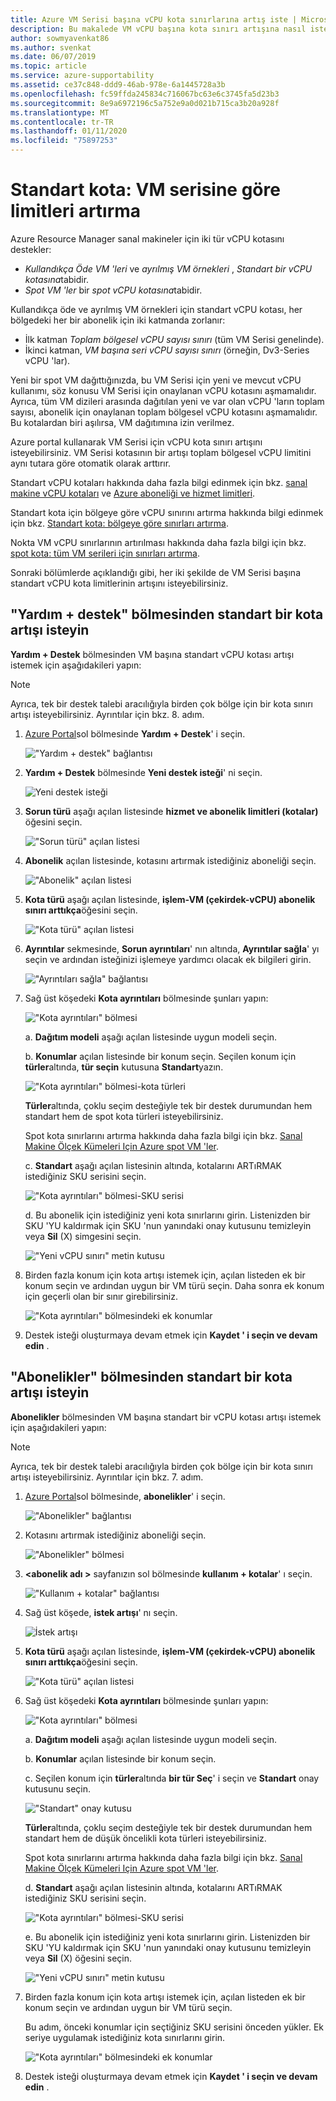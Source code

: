 ```yaml
---
title: Azure VM Serisi başına vCPU kota sınırlarına artış iste | Microsoft Docs
description: Bu makalede VM vCPU başına kota sınırı artışına nasıl istek yapılacağı açıklanır.
author: sowmyavenkat86
ms.author: svenkat
ms.date: 06/07/2019
ms.topic: article
ms.service: azure-supportability
ms.assetid: ce37c848-ddd9-46ab-978e-6a1445728a3b
ms.openlocfilehash: fc59ffda245834c716067bc63e6c3745fa5d23b3
ms.sourcegitcommit: 8e9a6972196c5a752e9a0d021b715ca3b20a928f
ms.translationtype: MT
ms.contentlocale: tr-TR
ms.lasthandoff: 01/11/2020
ms.locfileid: "75897253"
---
```

# <a name="standard-quota-increase-limits-by-vm-series"></a>Standart kota: VM serisine göre limitleri artırma

Azure Resource Manager sanal makineler için iki tür vCPU kotasını destekler:
* *Kullandıkça Öde VM 'leri* ve *ayrılmış VM örnekleri* , *Standart bir vCPU kotasına*tabidir.
* *Spot VM 'ler* bir *spot vCPU kotasına*tabidir. 

Kullandıkça öde ve ayrılmış VM örnekleri için standart vCPU kotası, her bölgedeki her bir abonelik için iki katmanda zorlanır:
* İlk katman *Toplam bölgesel vCPU sayısı sınırı* (tüm VM Serisi genelinde).
* İkinci katman, *VM başına seri vCPU sayısı sınırı* (örneğin, Dv3-Series vCPU 'lar). 

Yeni bir spot VM dağıttığınızda, bu VM Serisi için yeni ve mevcut vCPU kullanımı, söz konusu VM Serisi için onaylanan vCPU kotasını aşmamalıdır. Ayrıca, tüm VM dizileri arasında dağıtılan yeni ve var olan vCPU 'ların toplam sayısı, abonelik için onaylanan toplam bölgesel vCPU kotasını aşmamalıdır. Bu kotalardan biri aşılırsa, VM dağıtımına izin verilmez.

Azure portal kullanarak VM Serisi için vCPU kota sınırı artışını isteyebilirsiniz. VM Serisi kotasının bir artışı toplam bölgesel vCPU limitini aynı tutara göre otomatik olarak arttırır. 

Standart vCPU kotaları hakkında daha fazla bilgi edinmek için bkz. [sanal makine vCPU kotaları](https://docs.microsoft.com/azure/virtual-machines/windows/quotas) ve [Azure aboneliği ve hizmet limitleri](https://docs.microsoft.com/azure/azure-supportability/classic-deployment-model-quota-increase-requests). 

Standart kota için bölgeye göre vCPU sınırını artırma hakkında bilgi edinmek için bkz. [Standart kota: bölgeye göre sınırları artırma](https://docs.microsoft.com/azure/azure-supportability/regional-quota-requests). 

Nokta VM vCPU sınırlarının artırılması hakkında daha fazla bilgi için bkz. [spot kota: tüm VM serileri için sınırları artırma](https://docs.microsoft.com/azure/azure-supportability/low-priority-quota).

Sonraki bölümlerde açıklandığı gibi, her iki şekilde de VM Serisi başına standart vCPU kota limitlerinin artışını isteyebilirsiniz.

## <a name="request-a-standard-quota-increase-from-the-help--support-pane"></a>"Yardım + destek" bölmesinden standart bir kota artışı isteyin

**Yardım + Destek** bölmesinden VM başına standart vCPU kotası artışı istemek için aşağıdakileri yapın: 

> [!NOTE]
> Ayrıca, tek bir destek talebi aracılığıyla birden çok bölge için bir kota sınırı artışı isteyebilirsiniz. Ayrıntılar için bkz. 8. adım.

1. [Azure Portal](https://portal.azure.com)sol bölmesinde **Yardım + Destek**' i seçin.

   !["Yardım + destek" bağlantısı](./media/resource-manager-core-quotas-request/helpsupport.png)
 
1. **Yardım + Destek** bölmesinde **Yeni destek isteği**' ni seçin. 

    ![Yeni destek isteği](./media/resource-manager-core-quotas-request/newsupportrequest.png)

1. **Sorun türü** aşağı açılan listesinde **hizmet ve abonelik limitleri (kotalar)** öğesini seçin.

   !["Sorun türü" açılan listesi](./media/resource-manager-core-quotas-request/issuetypedropdown.png)

1. **Abonelik** açılan listesinde, kotasını artırmak istediğiniz aboneliği seçin.

   !["Abonelik" açılan listesi](./media/resource-manager-core-quotas-request/select-subscription-sr.png)
   
1. **Kota türü** aşağı açılan listesinde, **işlem-VM (çekirdek-vCPU) abonelik sınırı arttıkça**öğesini seçin. 

   !["Kota türü" açılan listesi](./media/resource-manager-core-quotas-request/select-quota-type.png)

1. **Ayrıntılar** sekmesinde, **Sorun ayrıntıları**' nın altında, **Ayrıntılar sağla**' yı seçin ve ardından isteğinizi işlemeye yardımcı olacak ek bilgileri girin.

   !["Ayrıntıları sağla" bağlantısı](./media/resource-manager-core-quotas-request/provide-details.png)

1. Sağ üst köşedeki **Kota ayrıntıları** bölmesinde şunları yapın:

   !["Kota ayrıntıları" bölmesi](./media/resource-manager-core-quotas-request/1-7.png)

   a. **Dağıtım modeli** aşağı açılan listesinde uygun modeli seçin.

   b. **Konumlar** açılan listesinde bir konum seçin. Seçilen konum için **türler**altında, **tür seçin** kutusuna **Standart**yazın.

   !["Kota ayrıntıları" bölmesi-kota türleri](./media/resource-manager-core-quotas-request/1-8.png)

   **Türler**altında, çoklu seçim desteğiyle tek bir destek durumundan hem standart hem de spot kota türleri isteyebilirsiniz.
   
   Spot kota sınırlarını artırma hakkında daha fazla bilgi için bkz. [Sanal Makine Ölçek Kümeleri Için Azure spot VM 'ler](https://docs.microsoft.com/azure/virtual-machine-scale-sets/use-spot).

   c. **Standart** aşağı açılan listesinin altında, kotalarını ARTıRMAK istediğiniz SKU serisini seçin.

   !["Kota ayrıntıları" bölmesi-SKU serisi](./media/resource-manager-core-quotas-request/1-9.png)

   d. Bu abonelik için istediğiniz yeni kota sınırlarını girin. Listenizden bir SKU 'YU kaldırmak için SKU 'nun yanındaki onay kutusunu temizleyin veya **Sil** (X) simgesini seçin. 

   !["Yeni vCPU sınırı" metin kutusu](./media/resource-manager-core-quotas-request/1-10.png)

1. Birden fazla konum için kota artışı istemek için, açılan listeden ek bir konum seçin ve ardından uygun bir VM türü seçin. Daha sonra ek konum için geçerli olan bir sınır girebilirsiniz.

   !["Kota ayrıntıları" bölmesindeki ek konumlar](./media/resource-manager-core-quotas-request/1-11.png)
   
1. Destek isteği oluşturmaya devam etmek için **Kaydet ' i seçin ve devam edin** .

## <a name="request-a-standard-quota-increase-from-the-subscriptions-pane"></a>"Abonelikler" bölmesinden standart bir kota artışı isteyin

**Abonelikler** bölmesinden VM başına standart bir vCPU kotası artışı istemek için aşağıdakileri yapın:

> [!NOTE]
> Ayrıca, tek bir destek talebi aracılığıyla birden çok bölge için bir kota sınırı artışı isteyebilirsiniz. Ayrıntılar için bkz. 7. adım.

1. [Azure Portal](https://portal.azure.com)sol bölmesinde, **abonelikler**' i seçin.

   !["Abonelikler" bağlantısı](./media/resource-manager-core-quotas-request/subscriptions.png)

1. Kotasını artırmak istediğiniz aboneliği seçin.

   !["Abonelikler" bölmesi](./media/resource-manager-core-quotas-request/select-subscription.png)

1. **\<abonelik adı >** sayfanızın sol bölmesinde **kullanım + kotalar**' ı seçin.

   !["Kullanım + kotalar" bağlantısı](./media/resource-manager-core-quotas-request/select-usage-quotas.png)

1. Sağ üst köşede, **istek artışı**' nı seçin.

   ![İstek artışı](./media/resource-manager-core-quotas-request/request-increase.png)

1. **Kota türü** aşağı açılan listesinde, **işlem-VM (çekirdek-vCPU) abonelik sınırı arttıkça**öğesini seçin.

   !["Kota türü" açılan listesi](./media/resource-manager-core-quotas-request/select-quota-type.png)
   
1. Sağ üst köşedeki **Kota ayrıntıları** bölmesinde şunları yapın:

   !["Kota ayrıntıları" bölmesi](./media/resource-manager-core-quotas-request/1-1-6.png)

   a. **Dağıtım modeli** aşağı açılan listesinde uygun modeli seçin.

   b. **Konumlar** açılan listesinde bir konum seçin. 
   
   c. Seçilen konum için **türler**altında **bir tür Seç**' i seçin ve **Standart** onay kutusunu seçin.

   !["Standart" onay kutusu](./media/resource-manager-core-quotas-request/1-1-7.png)
   
   **Türler**altında, çoklu seçim desteğiyle tek bir destek durumundan hem standart hem de düşük öncelikli kota türleri isteyebilirsiniz.
   
   Spot kota sınırlarını artırma hakkında daha fazla bilgi için bkz. [Sanal Makine Ölçek Kümeleri Için Azure spot VM 'ler](https://docs.microsoft.com/azure/virtual-machine-scale-sets/use-spot).

   d. **Standart** aşağı açılan listesinin altında, kotalarını ARTıRMAK istediğiniz SKU serisini seçin.

   !["Kota ayrıntıları" bölmesi-SKU serisi](./media/resource-manager-core-quotas-request/1-1-8.png)

   e. Bu abonelik için istediğiniz yeni kota sınırlarını girin. Listenizden bir SKU 'YU kaldırmak için SKU 'nun yanındaki onay kutusunu temizleyin veya **Sil** (X) öğesini seçin. 

   !["Yeni vCPU sınırı" metin kutusu](./media/resource-manager-core-quotas-request/1-1-9.png)
   
1. Birden fazla konum için kota artışı istemek için, açılan listeden ek bir konum seçin ve ardından uygun bir VM türü seçin. 

   Bu adım, önceki konumlar için seçtiğiniz SKU serisini önceden yükler. Ek seriye uygulamak istediğiniz kota sınırlarını girin.
   
   !["Kota ayrıntıları" bölmesindeki ek konumlar](./media/resource-manager-core-quotas-request/1-1-10.png)
 
1. Destek isteği oluşturmaya devam etmek için **Kaydet ' i seçin ve devam edin** .
